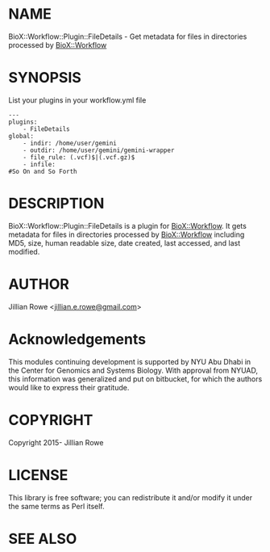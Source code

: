 # NAME

BioX::Workflow::Plugin::FileDetails - Get metadata for files in directories
processed by [BioX::Workflow](https://metacpan.org/pod/BioX::Workflow)

# SYNOPSIS

List your plugins in your workflow.yml file

    ---
    plugins:
        - FileDetails
    global:
        - indir: /home/user/gemini
        - outdir: /home/user/gemini/gemini-wrapper
        - file_rule: (.vcf)$|(.vcf.gz)$
        - infile:
    #So On and So Forth

# DESCRIPTION

BioX::Workflow::Plugin::FileDetails is a plugin for [BioX::Workflow](https://metacpan.org/pod/BioX::Workflow). It gets
metadata for files in directories processed by [BioX::Workflow](https://metacpan.org/pod/BioX::Workflow) including MD5,
size, human readable size, date created, last accessed, and last modified.

# AUTHOR

Jillian Rowe &lt;jillian.e.rowe@gmail.com>

# Acknowledgements

This modules continuing development is supported by NYU Abu Dhabi in the Center for Genomics and Systems Biology.
With approval from NYUAD, this information was generalized and put on bitbucket, for which
the authors would like to express their gratitude.

# COPYRIGHT

Copyright 2015- Jillian Rowe

# LICENSE

This library is free software; you can redistribute it and/or modify
it under the same terms as Perl itself.

# SEE ALSO
